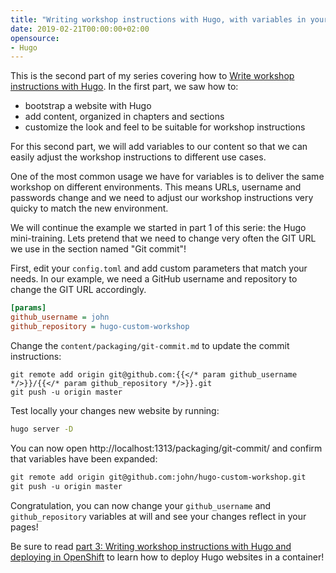 ```yaml
---
title: "Writing workshop instructions with Hugo, with variables in your content"
date: 2019-02-21T00:00:00+02:00
opensource: 
- Hugo
---
```


This is the second part of my series covering how to
[Write workshop instructions with Hugo](../writing-workshop-instructions-with-hugo/).
In the first part, we saw how to:

- bootstrap a website with Hugo
- add content, organized in chapters and sections
- customize the look and feel to be suitable for workshop instructions

For this second part, we will add variables to our content so that we can easily
adjust the workshop instructions to different use cases.

<!--more-->

One of the most common usage we have for variables is to deliver the same workshop
on different environments. This means URLs, username and passwords change and we
need to adjust our workshop instructions very quicky to match the new environment.

We will continue the example we started in part 1 of this serie: the Hugo mini-training.
Lets pretend that we need to change very often the GIT URL we use in the section named
"Git commit"!

First, edit your `config.toml` and add custom parameters that match your needs.
In our example, we need a GitHub username and repository to change the GIT URL
accordingly.

```ini
[params]
github_username = john
github_repository = hugo-custom-workshop
```

Change the `content/packaging/git-commit.md` to update the commit instructions:

```raw
git remote add origin git@github.com:{{</* param github_username */>}}/{{</* param github_repository */>}}.git
git push -u origin master
```

Test locally your changes new website by running:

```sh
hugo server -D
```

You can now open http://localhost:1313/packaging/git-commit/
and confirm that variables have been expanded:

```md
git remote add origin git@github.com:john/hugo-custom-workshop.git
git push -u origin master
```

Congratulation, you can now change your `github_username` and
`github_repository` variables at will and see your changes reflect in your
pages!

Be sure to read [part 3: Writing workshop instructions with Hugo and deploying in OpenShift](../writing-workshop-instructions-with-hugo-deploy-openshift/) to learn how to deploy Hugo websites in a container!